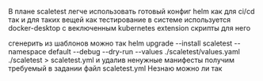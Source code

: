 В плане scaletest
легче использовать готовый конфиг helm как для ci/cd так и для таких вещей как тестирование
в системе используется docker-desktop c веключенным kubernetes extension скрипты для него


сгенерить из шаблонов можно так
helm upgrade --install scaletest --namespace default --debug --dry-run  --values  ./scaletest/values.yaml ./scaletest > scaletest.yml
и удалив ненужные манифесты получим требуемый в задании файл
scaletest.yml
Незнаю можно ли так
